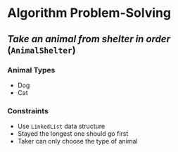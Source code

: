 # Algorithm Problem-Solving
## _Take an animal from shelter in order_ (`AnimalShelter`)

### Animal Types
- Dog
- Cat
### Constraints
- Use `LinkedList` data structure
- Stayed the longest one should go first
- Taker can only choose the type of animal